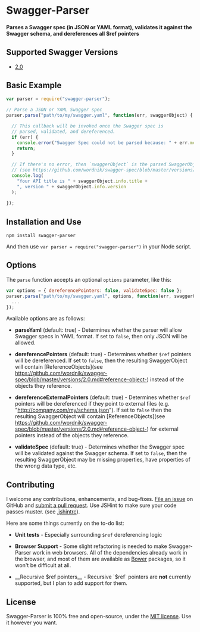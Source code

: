 Swagger-Parser
============================
#### Parses a Swagger spec (in JSON or YAML format), validates it against the Swagger schema, and dereferences all $ref pointers


Supported Swagger Versions
--------------------------
* [2.0](http://github.com/reverb/swagger-spec/blob/master/versions/2.0.md)


Basic Example
--------------------------
````javascript
var parser = require("swagger-parser");

// Parse a JSON or YAML Swagger spec
parser.parse("path/to/my/swagger.yaml", function(err, swaggerObject) {

  // This callback will be invoked once the Swagger spec is 
  // parsed, validated, and dereferenced.
  if (err) {
    console.error("Swagger Spec could not be parsed because: " + err.message);
    return;
  }

  // If there's no error, then `swaggerObject` is the parsed SwaggerObject
  // (see https://github.com/wordnik/swagger-spec/blob/master/versions/2.0.md#swagger-object-)
  console.log(
    "Your API title is " + swaggerObject.info.title + 
    ", version " + swaggerObject.info.version
  );
  
});

````


Installation and Use
--------------------------

    npm install swagger-parser

And then use  `var parser = require("swagger-parser")` in your Node script.


Options
--------------------------
The `parse` function accepts an optional `options` parameter, like this:
````javascript
var options = { dereferencePointers: false, validateSpec: false };
parser.parse("path/to/my/swagger.yaml", options, function(err, swaggerObject) {
  ...
});
````
Available options are as follows:

* __parseYaml__ (default: true) - 
Determines whether the parser will allow Swagger specs in YAML format.  If set to `false`, then only JSON will be allowed. 

* __dereferencePointers__ (default: true) - 
Determines whether `$ref` pointers will be dereferenced.  If set to `false`, then the resulting SwaggerObject will contain [ReferenceObjects](see https://github.com/wordnik/swagger-spec/blob/master/versions/2.0.md#reference-object-) instead of the objects they reference.

* __dereferenceExternalPointers__ (default: true) - 
Determines whether `$ref` pointers will be dereferenced if they point to external files (e.g. "http://company.com/my/schema.json").  If set to `false` then the resulting SwaggerObject will contain [ReferenceObjects](see https://github.com/wordnik/swagger-spec/blob/master/versions/2.0.md#reference-object-) for external pointers instead of the objects they reference.

* __validateSpec__ (default: true) - 
Determines whether the Swagger spec will be validated against the Swagger schema.  If set to `false`, then the resulting SwaggerObject may be missing properties, have properties of the wrong data type, etc.
 

Contributing
--------------------------
I welcome any contributions, enhancements, and bug-fixes.  [File an issue](https://github.com/BigstickCarpet/swagger-parser/issues) on GitHub and [submit a pull request](https://github.com/BigstickCarpet/swagger-parser/pulls).  Use JSHint to make sure your code passes muster.  (see [.jshintrc](.jshintrc)).

Here are some things currently on the to-do list:

* __Unit tests__ - Especially surrounding `$ref` dereferencing logic

* __Browser Support__ - Some slight refactoring is needed to make Swagger-Parser work in web browsers.  All of the dependencies already work in the browser, and most of them are available as [Bower](http://bower.io) packages, so it won't be difficult at all.

* __Recursive $ref pointers__ - Recursive `$ref` pointers are __not__ currently supported, but I plan to add support for them.


License
--------------------------
Swagger-Parser is 100% free and open-source, under the [MIT license](LICENSE). Use it however you want. 
